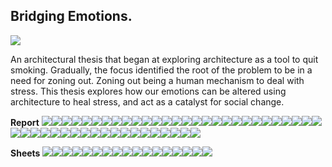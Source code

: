 ## Bridging Emotions.

![](https://66.media.tumblr.com/198a727dd7c52466261e375e8593815a/6f26d79d28d38089-d8/s540x810/66b875a8c32dfbcc4e783e0ebf141b9c4a409d1b.gif)

An architectural thesis that began at exploring architecture as a tool
to quit smoking. Gradually, the focus identified the root of the problem
to be in a need for zoning out. Zoning out being a human mechanism to
deal with stress. This thesis explores how our emotions can be altered
using architecture to heal stress, and act as a catalyst for social
change.

**Report**
![](https://66.media.tumblr.com/8fff2dd7387ca8125431164ab2e6a390/6f26d79d28d38089-e8/s540x810/957eb80391a54203de468272153037453f45a3cb.jpg)![](https://66.media.tumblr.com/59dd6f49dcb8e8548cd2563cab3a518c/6f26d79d28d38089-35/s540x810/52f5feb57d6c4f79a1efcb85bd1ad029472669d4.jpg)![](https://66.media.tumblr.com/7a7f061d8bfd00f9715ea446e8592353/6f26d79d28d38089-af/s540x810/d135260b2069cee663aee956bd09ea88f77d4292.jpg)![](https://66.media.tumblr.com/4981878def9fd178025544d322939eec/6f26d79d28d38089-78/s540x810/da16d8121542f074d977e29ab2c09355cfc27886.jpg)![](https://66.media.tumblr.com/06b9a1b74c40ff630e97efdab446b3a3/6f26d79d28d38089-ef/s540x810/1cd5e9663560ca8fd087f3a6730784e252023e37.jpg)![](https://66.media.tumblr.com/83dae60af06c947087af82d04753c600/6f26d79d28d38089-42/s540x810/87b0cbbe553d127f82274774b830de2506a2987e.jpg)![](https://66.media.tumblr.com/5d2c0549065b8cefc767316018b6c3eb/6f26d79d28d38089-f4/s540x810/ba4953d5c4c5c3cdd36b7688dad44f85675c0008.jpg)![](https://66.media.tumblr.com/75a9f90dd4c66b1ed67afbf3513c679f/6f26d79d28d38089-06/s540x810/ed8d4aeb57b508a151f32d592a2559cfaec4a641.jpg)![](https://66.media.tumblr.com/f1b3a1f3c1d0b95d780009960ede12b8/6f26d79d28d38089-a9/s540x810/4b8372e525617e76f873776878d1f89ae6e8e279.jpg)![](https://66.media.tumblr.com/a5e7d07eba400697ad1424149ce318b6/6f26d79d28d38089-b8/s540x810/0b0b960d99849b81d5fe56e62334d2d3aa4f9ec2.jpg)![](https://66.media.tumblr.com/ac0a6bab7f9c0141174f82d2ba7f90c5/6f26d79d28d38089-66/s540x810/781389ccd15cd2fe4253d185ce380b9437a999de.jpg)![](https://66.media.tumblr.com/5936b4592863ad0c42fa2fcc40bb0e9c/6f26d79d28d38089-10/s540x810/f60639ed828769f4f5c943345215beefedeb123b.jpg)![](https://66.media.tumblr.com/600bb5586aa3783658fda3a2fc88a11d/6f26d79d28d38089-03/s540x810/d9f7a4ff99fcce5c02150dc4f6b4db72cdf91e2b.jpg)![](https://66.media.tumblr.com/dc8deb483a00bd03de0a0ffb2e7e448e/6f26d79d28d38089-14/s540x810/276e39df172e942bd2b1e4bac322b28bf02e898f.jpg)![](https://66.media.tumblr.com/a25fcf9c6c6f83d5d399449f8bff7650/6f26d79d28d38089-ae/s540x810/2b935e22b7e70750a6de0f245cf98827139ecc14.jpg)![](https://66.media.tumblr.com/92e76e4caf9c76490e24b82989352f0f/6f26d79d28d38089-a9/s540x810/4759d9e593d56590d48e643473773ba8cc91f404.jpg)![](https://66.media.tumblr.com/5a38e644900b6717d8135acf593c1d00/6f26d79d28d38089-2b/s540x810/42a40b6c53955bc747b2b485e51297a43acebbf7.jpg)![](https://66.media.tumblr.com/144e709edc0d5e4c45c17fb4c48a3f75/6f26d79d28d38089-b2/s540x810/99fc526b52654bc3202f27037b35c71751ec2aa2.jpg)![](https://66.media.tumblr.com/2666261a0a18abee22c41e2340e0c763/6f26d79d28d38089-34/s540x810/4fd08f5c07b5cc0e75e4a5d5f43371f2576a2a9b.jpg)![](https://66.media.tumblr.com/7d1ec5fdee8fa19e17bedebf885f6b48/6f26d79d28d38089-8e/s540x810/b5d95b60908728f909faa10a99166d04c4958f3d.jpg)![](https://66.media.tumblr.com/01632330fbd3802e28655f59a31206cb/6f26d79d28d38089-3a/s540x810/e52dc9bd6d91a8b1fdc92125f950cf9ef59d9cb3.jpg)![](https://66.media.tumblr.com/8daa88ea9c3b5c0040c07b3facd37ee7/6f26d79d28d38089-05/s540x810/4c0d580cf487c0bc5cd1e99475a06166ccb379f9.jpg)![](https://66.media.tumblr.com/08857be0020023c660c9292dc02c7fed/6f26d79d28d38089-9e/s540x810/a88779de84b099617bba31caa581418c73404e37.jpg)![](https://66.media.tumblr.com/a3b21ffeb883e746b817844b79f7d989/6f26d79d28d38089-2f/s540x810/db11f3297ef772b70728f4882c753568864b53a7.jpg)![](https://66.media.tumblr.com/d05e3cd26ea65ffa48a471aa7de3244e/6f26d79d28d38089-be/s540x810/a4c1f7360b294a979e6e22b6746206fa4e85e43a.jpg)![](https://66.media.tumblr.com/d98843c4963003d5e7d81391fba9bae5/6f26d79d28d38089-2d/s540x810/cb24b97f87fe652432c96580d269287c5c8f870f.jpg)![](https://66.media.tumblr.com/b0b3bb98beaa96e870c133d32e93891d/6f26d79d28d38089-c0/s540x810/f28d37f64a6360f24e83503e01322386433dd7f3.jpg)![](https://66.media.tumblr.com/a087b7efefe8f3ee249862cc09e7f2e0/6f26d79d28d38089-68/s540x810/4fbaadb90dc83cfcb390ed3741034a03ec78b853.jpg)![](https://66.media.tumblr.com/7ee0946088e8d3eeefe7961a51a02d0f/6f26d79d28d38089-c1/s540x810/2de03df93589a88d1ef0cd324360421dff5ca599.jpg)![](https://66.media.tumblr.com/e451b7fab0a288603e948c747fe8db86/6f26d79d28d38089-56/s540x810/9c0bbeab4b2b67e5436d5340ca7cce1d90d28738.jpg)![](https://66.media.tumblr.com/436c2a1057412007395014a765d7af19/6f26d79d28d38089-c0/s540x810/e52e1300ccef9155f8aac99a752ce90651984cc4.jpg)![](https://66.media.tumblr.com/b6985094f9d6c853c64aa075f71b55a0/6f26d79d28d38089-42/s540x810/f0c0d53f63c91fafacf1d9fb0178bbb5ab41fab5.jpg)![](https://66.media.tumblr.com/080986dbd3d517b87ec689d16c148fc6/6f26d79d28d38089-2e/s540x810/7cd37ed6d1ba79f072e2678696e0ae153acee8e1.jpg)![](https://66.media.tumblr.com/8151ee401eef81bd0ec07f49406d367f/6f26d79d28d38089-e7/s540x810/73abd879ae3d1d7fd91bb892cdcb4b65b5552200.jpg)![](https://66.media.tumblr.com/dfcf368c3825b5abdee92d459abd513d/6f26d79d28d38089-f6/s540x810/01f84c7eb3fbd5dd2a59e36166b612f5965d6c4c.jpg)![](https://66.media.tumblr.com/9569dc5b399f5126ca8cb27c1aa9c9d8/6f26d79d28d38089-29/s540x810/b2f21f7d3b775302d547dd8c6d5dc640a3b7f52d.jpg)![](https://66.media.tumblr.com/33ff95ff1fe5af90966dec6245fd6263/6f26d79d28d38089-ec/s540x810/92532c14f201136970ff88d177e62472f0921c78.jpg)![](https://66.media.tumblr.com/674de79c9992b49150425988fe304201/6f26d79d28d38089-5d/s540x810/bc97fabbd0ca58d9bda9157667a882115796a490.jpg)![](https://66.media.tumblr.com/32bb47de5152b891482bff7fd8839877/6f26d79d28d38089-1b/s540x810/17fc8f06cc6896cb366971a0cbf5be7cb9af2758.jpg)![](https://66.media.tumblr.com/f5ec634d012f525b4eaba77fd27b0673/6f26d79d28d38089-88/s540x810/09df8bc712920764e38622a27b575ae7fd49e297.jpg)![](https://66.media.tumblr.com/9b3e5205ffaa38cd080efca7e5897b03/6f26d79d28d38089-ad/s540x810/0713f6d4c60efbddaa0745165a85ba7a59ada972.jpg)![](https://66.media.tumblr.com/467843706d38f716d43914d09b2a4d42/6f26d79d28d38089-8e/s540x810/7c6d23b7df544bb2fa4aa04a16e473b26187962f.jpg)![](https://66.media.tumblr.com/b8dd94d98f49419f1719586acd5b2c84/6f26d79d28d38089-a1/s540x810/236161481fbe343c490e4d1cb51c953ab3022ccb.jpg)![](https://66.media.tumblr.com/b0a50ddfce2bfcd239460306b24b882d/6f26d79d28d38089-24/s540x810/37bf6a507af534f629aec8e1087ff73f503f8918.jpg)![](https://66.media.tumblr.com/c2b1b0cda5e9517868917126c01ec832/6f26d79d28d38089-e0/s540x810/a9d879f227ae8c2c912140f9c9a5beae8b103ae5.jpg)![](https://66.media.tumblr.com/17a9f7fd7906df3bb3f0d81bf6e6cbad/6f26d79d28d38089-8e/s540x810/a573c3baf6325db3f8064df2b1c6613242bf3711.jpg)![](https://66.media.tumblr.com/a3bc3fae7588e59524704599bf0e9382/6f26d79d28d38089-fc/s540x810/0d9151da438474f10064d300e48b7fe40b05042b.jpg)

**Sheets**
![](https://66.media.tumblr.com/3012ab0ab2e8e081a2527e278b65724d/6f26d79d28d38089-8f/s540x810/a55e0476ddd5b7287abeb519698df000d05b2f8d.jpg)![](https://66.media.tumblr.com/4b9ac840a293800918ec49af630afd53/6f26d79d28d38089-4d/s540x810/3d004fbdaa0c20cf78d28d4ab9f593acc9cff1c4.jpg)![](https://66.media.tumblr.com/f09bf971ba6ec75c72229ef7e2762413/6f26d79d28d38089-9a/s540x810/524278a5feb5095c6d0058b28120c40d17904cd1.jpg)![](https://66.media.tumblr.com/3e9c9f05fc0573b9087bc1117b3a55b0/6f26d79d28d38089-70/s540x810/b8cec5dbeccf5355c21ac86a4a0a077f35d55a33.jpg)![](https://66.media.tumblr.com/e6bee0a61a4b5e9eefe238947db65507/6f26d79d28d38089-8e/s540x810/15251294778cfaa0efc91ff344d2ca101804b8d4.jpg)![](https://66.media.tumblr.com/a555b42ac0e4089294ed3ce7312b9c84/6f26d79d28d38089-8f/s540x810/652b5e2051aac1f8b8af39875138ff580a20db12.jpg)![](https://66.media.tumblr.com/6c6fdd7a5d9da3bfcf4ceb57fa4f37c4/6f26d79d28d38089-7e/s540x810/f250f7695a51bfaad1ac1b4583c32f366674bbbe.jpg)![](https://66.media.tumblr.com/7fc37cf30ed0062300a2150ebdb2b0dd/6f26d79d28d38089-3b/s540x810/7e963885c5c29973154cbd5528d80f4a7574332e.jpg)![](https://66.media.tumblr.com/7afa5737533a0d85ae1022be3ffd0afd/6f26d79d28d38089-c4/s540x810/7fe6d1769aab501ae26e002548efd5494227f8fc.jpg)![](https://66.media.tumblr.com/d2f042ea0892e518e10327d5ab061dc5/6f26d79d28d38089-a3/s540x810/b2d7ac318fc9f1460192cba63d5fe6c6d6ba89ac.jpg)![](https://66.media.tumblr.com/fbf51afb46be27584c5437d94d0839f8/6f26d79d28d38089-01/s540x810/1310c0b6249f3f4a502456d3df0e79280bde982d.jpg)![](https://66.media.tumblr.com/a602c11494f20cf2b2405c12acebfdb5/6f26d79d28d38089-bb/s540x810/d9de852b9e7796bd263f791df0c560db53df6acf.jpg)![](https://66.media.tumblr.com/74982842e31f55f1fa37e07eac1fd6fe/6f26d79d28d38089-71/s540x810/9fa4f486033c9b886b13dc2d9c2dad04bd2ac188.jpg)![](https://66.media.tumblr.com/79069d0430e82b5269eb4cd266d0b339/6f26d79d28d38089-11/s540x810/fec06ddad004b0d07f4151509577d522321afcc6.jpg)![](https://66.media.tumblr.com/3274bc1860e9dfc98cf523c7926131ff/6f26d79d28d38089-53/s540x810/50dca3bccad132ccd2f9ac31223db2408083d424.jpg)![](https://66.media.tumblr.com/4a8ee7f44c238faf5b636001046d8119/6f26d79d28d38089-99/s540x810/2878ebd9b5c61e3413d85b3f39f318262de0c337.jpg)![](https://66.media.tumblr.com/62a932446e624403f4b354115b1e2e81/6f26d79d28d38089-4d/s540x810/0cf12c16c0ac43b8acdaa671d4fd4459840d43ce.jpg)